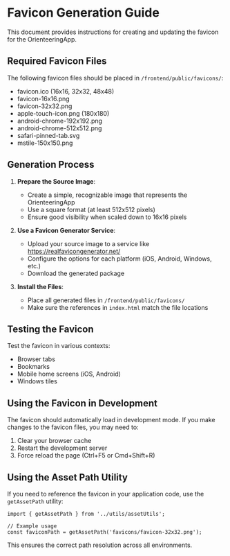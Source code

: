 # Favicon Generation Guide

This document provides instructions for creating and updating the favicon for the OrienteeringApp.

## Required Favicon Files

The following favicon files should be placed in `/frontend/public/favicons/`:

- favicon.ico (16x16, 32x32, 48x48)
- favicon-16x16.png
- favicon-32x32.png
- apple-touch-icon.png (180x180)
- android-chrome-192x192.png
- android-chrome-512x512.png
- safari-pinned-tab.svg
- mstile-150x150.png

## Generation Process

1. **Prepare the Source Image**:
   - Create a simple, recognizable image that represents the OrienteeringApp
   - Use a square format (at least 512x512 pixels)
   - Ensure good visibility when scaled down to 16x16 pixels

2. **Use a Favicon Generator Service**:
   - Upload your source image to a service like https://realfavicongenerator.net/
   - Configure the options for each platform (iOS, Android, Windows, etc.)
   - Download the generated package

3. **Install the Files**:
   - Place all generated files in `/frontend/public/favicons/`
   - Make sure the references in `index.html` match the file locations

## Testing the Favicon

Test the favicon in various contexts:
- Browser tabs
- Bookmarks
- Mobile home screens (iOS, Android)
- Windows tiles

## Using the Favicon in Development

The favicon should automatically load in development mode. If you make changes to the favicon files, you may need to:

1. Clear your browser cache
2. Restart the development server
3. Force reload the page (Ctrl+F5 or Cmd+Shift+R)

## Using the Asset Path Utility

If you need to reference the favicon in your application code, use the `getAssetPath` utility:

```tsx
import { getAssetPath } from '../utils/assetUtils';

// Example usage
const faviconPath = getAssetPath('favicons/favicon-32x32.png');
```

This ensures the correct path resolution across all environments.
